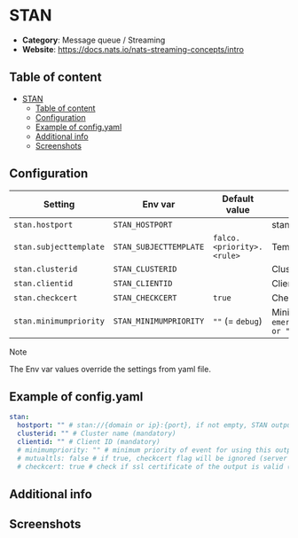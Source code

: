# STAN

- **Category**: Message queue / Streaming
- **Website**: https://docs.nats.io/nats-streaming-concepts/intro

## Table of content

- [STAN](#stan)
  - [Table of content](#table-of-content)
  - [Configuration](#configuration)
  - [Example of config.yaml](#example-of-configyaml)
  - [Additional info](#additional-info)
  - [Screenshots](#screenshots)

## Configuration

|        Setting         |        Env var         |       Default value       |                                                             Description                                                             |
| ---------------------- | ---------------------- | ------------------------- | ----------------------------------------------------------------------------------------------------------------------------------- |
| `stan.hostport`        | `STAN_HOSTPORT`        |                           | stan://{domain or ip}:{port}, if not empty, STAN output is **enabled**                                                              |
| `stan.subjecttemplate` | `STAN_SUBJECTTEMPLATE` | `falco.<priority>.<rule>` | Template for the subject, tokens <priority> and <rule> will be automatically replaced                                               |
| `stan.clusterid`       | `STAN_CLUSTERID`       |                           | Cluster name (mandatory)                                                                                                            |
| `stan.clientid`        | `STAN_CLIENTID`        |                           | Client ID (mandatory)                                                                                                               |
| `stan.checkcert`       | `STAN_CHECKCERT`       | `true`                    | Check if ssl certificate of the output is valid                                                                                     |
| `stan.minimumpriority` | `STAN_MINIMUMPRIORITY` | `""` (= `debug`)          | Minimum priority of event for using this output, order is `emergency,alert,critical,error,warning,notice,informational,debug or ""` |

> [!NOTE]
The Env var values override the settings from yaml file.

## Example of config.yaml

```yaml
stan:
  hostport: "" # stan://{domain or ip}:{port}, if not empty, STAN output is enabled
  clusterid: "" # Cluster name (mandatory)
  clientid: "" # Client ID (mandatory)
  # minimumpriority: "" # minimum priority of event for using this output, order is emergency|alert|critical|error|warning|notice|informational|debug or "" (default)
  # mutualtls: false # if true, checkcert flag will be ignored (server cert will always be checked)
  # checkcert: true # check if ssl certificate of the output is valid (default: true)
```

## Additional info

## Screenshots
